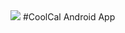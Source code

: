 <img src="https://www.bitrise.io/app/f8461c8e446b8de1.svg?token=Ydp21H8UswECEztLf4Zn9A">
#CoolCal Android App